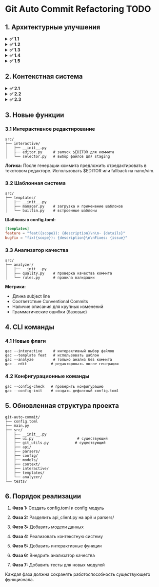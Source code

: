 # Git Auto Commit Refactoring TODO

## 1. Архитектурные улучшения
<details>
<summary><strong>✅ 1.1</strong></summary>

### Разделение API модуля

* Создан `src/api/client.py`
* Создан `src/api/openrouter.py`
* Перенесена HTTP логика

</details>

<details>
<summary><strong>✅ 1.2</strong></summary>

**Логика:** Отделить логику парсинга от API клиентов. `commit_parser.py` отвечает за обработку ответов ИИ, `diff_parser.py` - за анализ и подготовку диффов.

</details>

<details>
<summary><strong>✅ 1.3</strong></summary>

### Единый конфигурационный файл

```
config.toml  # в корне проекта
```

**Структура:**

```toml
[ai]
model = "anthropic/claude-3.5-sonnet"
temperature = 0.4
max_tokens = 250
timeout = 45

[format]
max_subject_length = 50
require_body_for_features = true
enforce_conventional = true
allowed_types = ["feat", "fix", "docs", "style", "refactor", "test", "chore"]

[context]
wip_keywords = ["TODO", "FIXME", "WIP"]
auto_detect = true

[context.presets]
wip = "Work in progress - saving current state"
checkpoint = "Partial implementation checkpoint"
breaking = "Contains breaking changes"
hotfix = "Urgent production fix"
experimental = "Experimental feature implementation"
```

</details>

<details>
<summary><strong>✅ 1.4</strong></summary>

### Конфигурационный модуль

```
src/
├── config/
│   ├── __init__.py
│   ├── loader.py     # TOML загрузка с fallback на defaults
│   └── models.py     # dataclass конфиги с валидацией
```

**Логика:** `loader.py` ищет config.toml в текущей директории, затем в домашней, затем использует defaults. `models.py` содержит typehinted конфиги с валидацией значений.

</details>


<details>
<summary><strong>✅ 1.5</strong></summary>

### Модели данных
```
src/
├── models/
│   ├── __init__.py
│   ├── commit.py     # CommitMessage, CommitStats
│   └── context.py    # ContextHint, ContextPreset
```

**Логика:** Вся типобезопасность в одном месте. `commit.py` содержит структуры для коммитов, `context.py` - для контекстных подсказок.

</details>

## 2. Контекстная система

<details>
<summary><strong>✅ 2.1</strong></summary>

### 2.1 Детектор контекста
```
src/
├── context/
│   ├── __init__.py
│   ├── detector.py   # автоопределение по diff
│   ├── manager.py    # управление контекстами
│   └── hints.py      # генерация подсказок для ИИ
```

**Логика детектора:**
- Сканирует diff на ключевые слова (TODO, FIXME, test, package.json)
- Анализирует соотношение добавленного/удаленного кода
- Проверяет типы файлов (конфиги, тесты, документация)

</details>

<details>
<summary><strong>✅ 2.2</strong></summary>

### 2.2 CLI интеграция
```
# Новые аргументы в main.py
-c, --context     # предустановленный контекст
-h, --hint        # кастомная подсказка
--auto-context    # автоопределение контекста
```

**Приоритет:** custom hint > explicit context > auto-detected context > none

</details>

<details>
<summary><strong>✅ 2.3</strong></summary>

### 2.3 Менеджер контекста
**Функции:**
- Загружает пресеты из config.toml
- Объединяет автоопределенный и явно указанный контекст
- Генерирует финальную подсказку для ИИ
- Сохраняет историю использованных контекстов

</details>

## 3. Новые функции

### 3.1 Интерактивное редактирование
```
src/
├── interactive/
│   ├── __init__.py
│   ├── editor.py     # запуск $EDITOR для коммита
│   └── selector.py   # выбор файлов для staging
```

**Логика:** После генерации коммита предложить отредактировать в текстовом редакторе. Использовать $EDITOR или fallback на nano/vim.

### 3.2 Шаблонная система
```
src/
├── templates/
│   ├── __init__.py
│   ├── manager.py    # загрузка и применение шаблонов
│   └── builtin.py    # встроенные шаблоны
```

**Шаблоны в config.toml:**
```toml
[templates]
feature = "feat({scope}): {description}\n\n- {details}"
bugfix = "fix({scope}): {description}\n\nFixes: {issue}"
```

### 3.3 Анализатор качества
```
src/
├── analyzer/
│   ├── __init__.py
│   ├── quality.py    # проверка качества коммита
│   └── rules.py      # правила валидации
```

**Метрики:**
- Длина subject line
- Соответствие Conventional Commits
- Наличие описания для крупных изменений
- Грамматические ошибки (базовые)

## 4. CLI команды

### 4.1 Новые флаги
```
gac --interactive     # интерактивный выбор файлов
gac --template feat   # использовать шаблон
gac --analyze         # только анализ без коммита  
gac --edit           # редактировать после генерации
```

### 4.2 Конфигурационные команды
```
gac --config-check   # проверить конфигурацию
gac --config-init    # создать дефолтный config.toml
```

## 5. Обновленная структура проекта

```
git-auto-commit/
├── config.toml
├── main.py
├── src/
│   ├── __init__.py
│   ├── ui.py                    # существующий
│   ├── git_utils.py            # существующий
│   ├── api/
│   ├── parsers/
│   ├── config/
│   ├── models/
│   ├── context/
│   ├── interactive/
│   ├── templates/
│   └── analyzer/
└── tests/
```

## 6. Порядок реализации

1. **Фаза 1:** Создать config.toml и config модуль
2. **Фаза 2:** Разделить api_client.py на api/ и parsers/
3. **Фаза 3:** Добавить модели данных
4. **Фаза 4:** Реализовать контекстную систему
5. **Фаза 5:** Добавить интерактивные функции
6. **Фаза 6:** Внедрить анализатор качества

7. **Фаза 7:** Добавить тесты для новых модулей

Каждая фаза должна сохранять работоспособность существующего функционала.